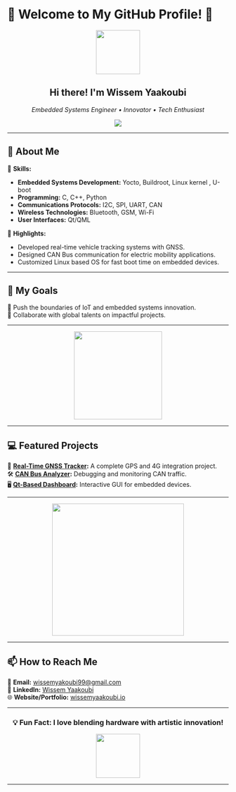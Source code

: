 # 🌟 Welcome to My GitHub Profile! 🌟

<div align="center">
  <img src="https://media.giphy.com/media/hvRJCLFzcasrR4ia7z/giphy.gif" width="100"/>
  <h2>Hi there! I'm <strong>Wissem Yaakoubi</strong></h2>
  <p>
    <i>Embedded Systems Engineer • Innovator • Tech Enthusiast</i>
  </p>
  <img src="https://readme-typing-svg.demolab.com?font=Fira+Code&size=22&pause=1000&color=F70000&width=435&lines=Welcome+to+my+profile!;I+design+hardware-software+solutions;Let%27s+innovate+together!;Open+to+new+opportunities!">
</div>

---

## 🚀 About Me  

🔧 **Skills:**  
- **Embedded Systems Development:** Yocto, Buildroot, Linux kernel , U-boot 
- **Programming:** C, C++, Python  
- **Communications Protocols:** I2C, SPI, UART, CAN  
- **Wireless Technologies:** Bluetooth, GSM, Wi-Fi  
- **User Interfaces:** Qt/QML  

🌟 **Highlights:**  
- Developed real-time vehicle tracking systems with GNSS.  
- Designed CAN Bus communication for electric mobility applications.  
- Customized Linux based OS for fast boot time on embedded devices.  

---

## 🌌 My Goals  
🔄 Push the boundaries of IoT and embedded systems innovation.  
🤝 Collaborate with global talents on impactful projects.  

---

<div align="center">
  <img src="https://media.giphy.com/media/13HgwGsXF0aiGY/giphy.gif" width="200"/>
</div>

---

## 💻 Featured Projects  

🚗 **[Real-Time GNSS Tracker](https://github.com/wissemyaakoubi/gnss-tracker):** A complete GPS and 4G integration project.  
🛠️ **[CAN Bus Analyzer](https://github.com/wissemyaakoubi/can-analyzer):** Debugging and monitoring CAN traffic.  
🖥️ **[Qt-Based Dashboard](https://github.com/wissemyaakoubi/qt-dashboard):** Interactive GUI for embedded devices.  

---

<div align="center">
  <img src="https://media.giphy.com/media/ZVik7pBtu9dNS/giphy.gif" width="300"/>
</div>

---

## 📫 How to Reach Me  

📧 **Email:** [wissemyakoubi99@gmail.com](mailto:wissemyakoubi99@gmail.com)  
💼 **LinkedIn:** [Wissem Yaakoubi](https://www.linkedin.com/in/wissem-yaakoubi-814243204/)  
🌐 **Website/Portfolio:** [wissemyaakoubi.io](https://wissem-yaakoubi.github.io)  

---

<div align="center">
  <h3>💡 Fun Fact: I love blending <strong>hardware</strong> with <strong>artistic innovation</strong>!</h3>
  <img src="https://media.giphy.com/media/WUlplcMpOCEmTGBtBW/giphy.gif" width="100">
</div>

---
